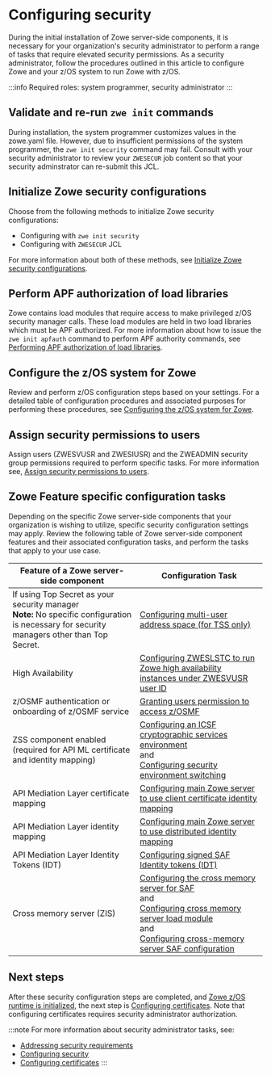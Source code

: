 # Configuring security 

During the initial installation of Zowe server-side components, it is necessary for your organization's security administrator to perform a range of tasks that require elevated security permissions. As a security administrator, follow the procedures outlined in this article to configure Zowe and your z/OS system to run Zowe with z/OS.

:::info Required roles: system programmer, security administrator
:::

## Validate and re-run `zwe init` commands

During installation, the system programmer customizes values in the zowe.yaml file. However, due to insufficient permissions of the system programmer, the `zwe init security` command may fail. Consult with your security administrator to review your `ZWESECUR` job content so that your security adminstrator can re-submit this JCL.

## Initialize Zowe security configurations

Choose from the following methods to initialize Zowe security configurations:

* Configuring with `zwe init security`
* Configuring with `ZWESECUR` JCL

For more information about both of these methods, see [Initialize Zowe security configurations](./initialize-security-configuration.md).

## Perform APF authorization of load libraries

Zowe contains load modules that require access to make privileged z/OS security manager calls. These load modules are held in two load libraries which must be APF authorized. For more information about how to issue the `zwe init apfauth` command to perform APF authority commands, see [Performing APF authorization of load libraries](./apf-authorize-load-library.md).

## Configure the z/OS system for Zowe

Review and perform z/OS configuration steps based on your settings. For a detailed table of configuration procedures and associated purposes for performing these procedures, see [Configuring the z/OS system for Zowe](./configure-zos-system.md).

## Assign security permissions to users

Assign users (ZWESVUSR and ZWESIUSR) and the ZWEADMIN security group permissions required to perform specific tasks. For more information see, [Assign security permissions to users](./assign-security-permissions-to-users.md).

## Zowe Feature specific configuration tasks

Depending on the specific Zowe server-side components that your organization is wishing to utilize, specific security configuration settings may apply. Review the following table of Zowe server-side component features and their associated configuration tasks, and perform the tasks that apply to your use case.

| Feature of a Zowe server-side component                                                                                                         | Configuration Task                                                                                                                                                                                                                                                                                                                                                         | 
|-------------------------------------------------------------------------------------------------------------------------------------------------|----------------------------------------------------------------------------------------------------------------------------------------------------------------------------------------------------------------------------------------------------------------------------------------------------------------------------------------------------------------------------| 
| If using Top Secret as your security manager <br/>**Note:** No specific configuration is necessary for security managers other than Top Secret. | [Configuring multi-user address space (for TSS only)](./configure-zos-system.md#configure-multi-user-address-space-for-tss-only)                                                                                                                                                                                                                               |                                   
| High Availability                                                                                                                               | [Configuring ZWESLSTC to run Zowe high availability instances under ZWESVUSR user ID](./configure-zos-system.md#configure-zweslstc-to-run-zowe-high-availability-instances-under-zwesvusr-user-id)                                                                                                                                                             |
| z/OSMF authentication or onboarding of z/OSMF service                                                                                           | [Granting users permission to access z/OSMF](./assign-security-permissions-to-users/#granting-users-permission-to-access-zosmf)                                                                                                                                                                                                                                                                                 |
| ZSS component enabled (required for API ML certificate and identity mapping)                                                                    | [Configuring an ICSF cryptographic services environment](./configure-zos-system.md#configure-an-icsf-cryptographic-services-environment) <br />and<br /> [Configuring security environment switching](./configure-zos-system.md#configure-security-environment-switching)                                                                          |
| API Mediation Layer certificate mapping                                                                                                         | [Configuring main Zowe server to use client certificate identity mapping](./configure-zos-system.md#configure-main-zowe-server-to-use-client-certificate-identity-mapping)                                                                                                                                                                                     |
| API Mediation Layer identity mapping                                                                                                            | [Configuring main Zowe server to use distributed identity mapping](./configure-zos-system.md#configure-main-zowe-server-to-use-distributed-identity-mapping)                                                                                                                                                                                                   |
| API Mediation Layer Identity Tokens (IDT)                                                                                                       | [Configuring signed SAF Identity tokens (IDT)](./configure-zos-system.md#configure-signed-saf-identity-tokens-idt)                                                                                                                                                                                                                                             |
| Cross memory server (ZIS)                                                                                                                       | [Configuring the cross memory server for SAF](../user-guide/configure-zos-system.md#configure-the-cross-memory-server-for-saf)<br />and<br />[Configuring cross memory server load module](../user-guide/configure-xmem-server.md#load-module)<br />and<br />[Configuring cross-memory server SAF configuration](./configure-xmem-server.md#saf-configuration) |


## Next steps

After these security configuration steps are completed, and [Zowe z/OS runtime is initialized](./configure-zowe-runtime.md), the next step is [Configuring certificates](./configure-certificates.md).
Note that configuring certificates requires security administrator authorization. 

:::note
For more information about security administrator tasks, see:
* [Addressing security requirements](./address-security-requirements.md) 
* [Configuring security](./configuring-security.md)
* [Configuring certificates](./configure-certificates.md)
:::


 
